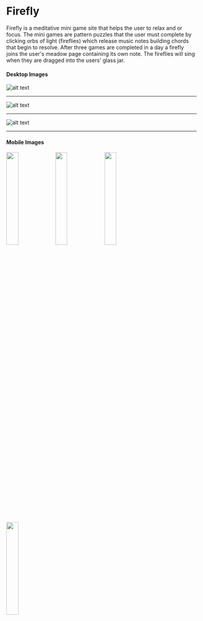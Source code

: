 # Firefly

Firefly is a meditative mini game site that helps the user to relax and or focus. The mini games are pattern puzzles that the user must complete by clicking orbs of light (fireflies) which release music notes building chords that begin to resolve. After three games are completed in a day a firefly joins the user's meadow page containing its own note. The fireflies will sing when they are dragged into the users' glass jar.

#### Desktop Images
![alt text](https://res.cloudinary.com/allyson09/image/upload/v1565178155/FireflyHome.png "Home Page")
***
![alt text](https://res.cloudinary.com/allyson09/image/upload/v1565178155/FireflyLogin.png "Login")
***
![alt text](https://res.cloudinary.com/allyson09/image/upload/v1565178155/FireflyGame.png "Game")
***
#### Mobile Images
<img src="https://res.cloudinary.com/allyson09/image/upload/v1565178155/GameMobile.png" width="25%">
<img src="https://res.cloudinary.com/allyson09/image/upload/v1565178155/FireflyReg1Mobile.png" width="25%">
<img src="https://res.cloudinary.com/allyson09/image/upload/v1565178155/FireflyReg2Mobile.png" width="25%">
<img src="https://res.cloudinary.com/allyson09/image/upload/v1565178155/MeadowMobile.png" width="25%">
